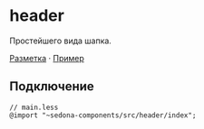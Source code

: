 # header

Простейшего вида шапка.

[Разметка](https://github.com/getsedona/sedona-components/blob/master/src/header/examples.html) · [Пример](https://getsedona.github.io/sedona-components/header.html)

## Подключение

```less
// main.less
@import "~sedona-components/src/header/index";
```

